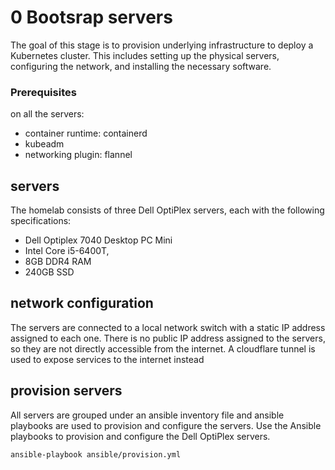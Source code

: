 # 0 Bootsrap servers

The goal of this stage is to provision underlying infrastructure to deploy a Kubernetes cluster. 
This includes setting up the physical servers, configuring the network, and installing the necessary software.

### Prerequisites

on all the servers:
- container runtime: containerd
- kubeadm
- networking plugin: flannel

## servers 

The homelab consists of three Dell OptiPlex servers, each with the following specifications:

- Dell Optiplex 7040 Desktop PC Mini
- Intel Core i5-6400T, 
- 8GB DDR4 RAM 
- 240GB SSD

## network configuration

The servers are connected to a local network switch with a static IP address assigned to each one.
There is no public IP address assigned to the servers, so they are not directly accessible from the internet.
A cloudflare tunnel is used to expose services to the internet instead

## provision servers

All servers are grouped under an ansible inventory file and ansible playbooks are used to provision and configure the servers.
Use the Ansible playbooks to provision and configure the Dell OptiPlex servers.
```sh
ansible-playbook ansible/provision.yml
```
